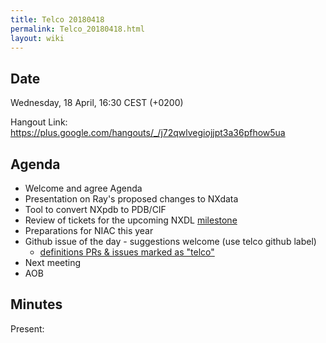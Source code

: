 ```yaml
---
title: Telco 20180418
permalink: Telco_20180418.html
layout: wiki
---
```


Date
----

Wednesday, 18 April, 16:30 CEST (+0200)

<!-- end of autogeneration -->

Hangout Link:
<https://plus.google.com/hangouts/_/j72qwlvegiojjpt3a36pfhow5ua>


Agenda
------

-   Welcome and agree Agenda
-   Presentation on Ray's proposed changes to NXdata
-   Tool to convert NXpdb to PDB/CIF
-   Review of tickets for the upcoming NXDL [milestone](https://github.com/nexusformat/definitions/milestones)
-   Preparations for NIAC this year 
-   Github issue of the day - suggestions welcome (use telco github label)
    - [definitions PRs & issues marked as "telco"](https://github.com/nexusformat/definitions/labels/telco)
-   Next meeting
-   AOB

Minutes
-------

Present:
